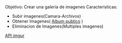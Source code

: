 
Objetivo: Crear una galeria de imagenes
Caracteristicas:
 - Subir imagenes(Camara-Archivos)
 - Obtener Imagenes( [Album publico](https://imgur.com/a/W05w3) )
 - Eliminacion de Imagenes(Multiples imagenes)


[API imgur](https://api.imgur.com/)  

